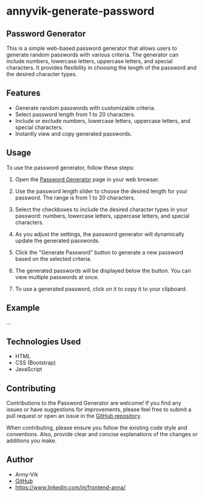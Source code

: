 # annyvik-generate-password
## Password Generator



This is a simple web-based password generator that allows users to generate random passwords with various criteria. The generator can include numbers, lowercase letters, uppercase letters, and special characters. It provides flexibility in choosing the length of the password and the desired character types.

## Features

- Generate random passwords with customizable criteria.
- Select password length from 1 to 20 characters.
- Include or exclude numbers, lowercase letters, uppercase letters, and special characters.
- Instantly view and copy generated passwords.

## Usage

To use the password generator, follow these steps:

1. Open the [Password Generator](https://) page in your web browser.

2. Use the password length slider to choose the desired length for your password. The range is from 1 to 20 characters.

3. Select the checkboxes to include the desired character types in your password: numbers, lowercase letters, uppercase letters, and special characters.

4. As you adjust the settings, the password generator will dynamically update the generated passwords.

5. Click the "Generate Password" button to generate a new password based on the selected criteria.

6. The generated passwords will be displayed below the button. You can view multiple passwords at once.

7. To use a generated password, click on it to copy it to your clipboard.

## Example
...

## Technologies Used

- HTML
- CSS (Bootstrap)
- JavaScript

## Contributing

Contributions to the Password Generator are welcome! If you find any issues or have suggestions for improvements, please feel free to submit a pull request or open an issue in the [GitHub repository](https://github.com/Anny-Vik/annyvik-generate-password).

When contributing, please ensure you follow the existing code style and conventions. Also, provide clear and concise explanations of the changes or additions you make.





## Author

- Anny-Vik
- [GitHub](https://github.com/Anny-Vik)
- https://www.linkedin.com/in/frontend-anna/

